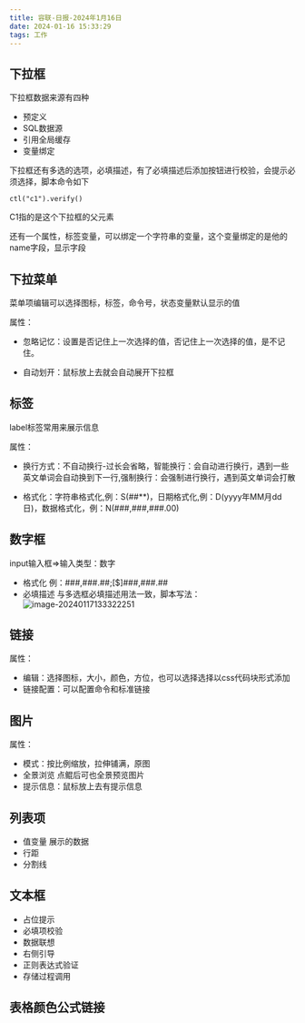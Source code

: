 ```yaml
---
title: 容联-日报-2024年1月16日
date: 2024-01-16 15:33:29
tags: 工作
---
```


## 下拉框

下拉框数据来源有四种

- 预定义
- SQL数据源
- 引用全局缓存
- 变量绑定

下拉框还有多选的选项，必填描述，有了必填描述后添加按钮进行校验，会提示必须选择，脚本命令如下

``` JS
ctl("c1").verify()
```

C1指的是这个下拉框的父元素

还有一个属性，标签变量，可以绑定一个字符串的变量，这个变量绑定的是他的name字段，显示字段

## 下拉菜单

菜单项编辑可以选择图标，标签，命令号，状态变量默认显示的值

属性：

- 忽略记忆：设置是否记住上一次选择的值，否记住上一次选择的值，是不记住。

- 自动划开：鼠标放上去就会自动展开下拉框

## 标签

label标签常用来展示信息

属性：

- 换行方式：不自动换行-过长会省略，智能换行：会自动进行换行，遇到一些英文单词会自动换到下一行,强制换行：会强制进行换行，遇到英文单词会打散

- 格式化：字符串格式化,例：S(##**)，日期格式化,例：D(yyyy年MM月dd日)，数据格式化，例：N(###,###,###.00)

## 数字框

input输入框=>输入类型：数字

- 格式化 例：###,###.##;[$]###,###.##
- 必填描述 与多选框必填描述用法一致，脚本写法：![image-20240117133322251](C:\Users\wang9\AppData\Roaming\Typora\typora-user-images\image-20240117133322251.png)

## 链接

属性：

- 编辑：选择图标，大小，颜色，方位，也可以选择选择以css代码块形式添加
- 链接配置：可以配置命令和标准链接

## 图片

属性：

- 模式：按比例缩放，拉伸铺满，原图
- 全景浏览 点鲲后可也全景预览图片
- 提示信息：鼠标放上去有提示信息

## 列表项

- 值变量 展示的数据
- 行距 
- 分割线

## 文本框

- 占位提示
- 必填项校验
- 数据联想
- 右侧引导
- 正则表达式验证
- 存储过程调用

## 表格颜色公式链接

